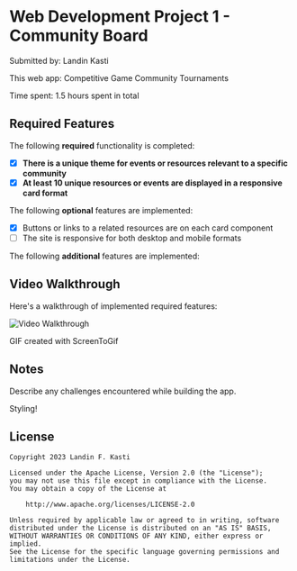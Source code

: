 # Web Development Project 1 - Community Board

Submitted by: Landin Kasti

This web app: Competitive Game Community Tournaments

Time spent: 1.5 hours spent in total

## Required Features

The following **required** functionality is completed:

- [x] **There is a unique theme for events or resources relevant to a specific community**
- [x] **At least 10 unique resources or events are displayed in a responsive card format**

The following **optional** features are implemented:

- [x] Buttons or links to a related resources are on each card component
- [ ] The site is responsive for both desktop and mobile formats

The following **additional** features are implemented:

## Video Walkthrough

Here's a walkthrough of implemented required features:

<img src='https://i.imgur.com/8RhlBXX.gif' title='Video Walkthrough' width='' alt='Video Walkthrough' />

GIF created with ScreenToGif

## Notes

Describe any challenges encountered while building the app.

  Styling!

## License

    Copyright 2023 Landin F. Kasti

    Licensed under the Apache License, Version 2.0 (the "License");
    you may not use this file except in compliance with the License.
    You may obtain a copy of the License at

        http://www.apache.org/licenses/LICENSE-2.0

    Unless required by applicable law or agreed to in writing, software
    distributed under the License is distributed on an "AS IS" BASIS,
    WITHOUT WARRANTIES OR CONDITIONS OF ANY KIND, either express or implied.
    See the License for the specific language governing permissions and
    limitations under the License.
